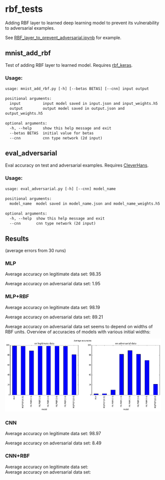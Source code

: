 # rbf_tests

Adding RBF layer to learned deep learning model to prevent its
vulnerability to adversarial examples.

See [RBF_layer_to_prevent_adversarial.ipynb](https://github.com/PetraVidnerova/rbf_tests/blob/master/RBF_layer_to_prevent_adversarial.ipynb) for example.

## mnist_add_rbf 

Test of adding RBF layer to learned model. Requires [rbf_keras](https://github.com/PetraVidnerova/rbf_keras).

### Usage:
```
usage: mnist_add_rbf.py [-h] [--betas BETAS] [--cnn] input output

positional arguments:
  input          input model saved in input.json and input_weights.h5
  output         output model saved in output.json and output_weights.h5

optional arguments:
  -h, --help     show this help message and exit
  --betas BETAS  initial value for betas
  --cnn          cnn type network (2d input)
```


## eval_adversarial

Eval accuracy on test and adversarial examples. Requires [CleverHans](https://github.com/tensorflow/cleverhans).

### Usage:
```
usage: eval_adversarial.py [-h] [--cnn] model_name

positional arguments:
  model_name  model saved in model_name.json and model_name_weights.h5

optional arguments:
  -h, --help  show this help message and exit
  --cnn       cnn type network (2d input)	
```

## Results
(average errors from 30 runs)

### MLP
Average accuracy on legitimate data set:   98.35

Average accuracy on adversarial data set:   1.95

### MLP+RBF
Average accuracy on legitimate data set:   98.19

Average accuracy on adversarial data set:  89.21

Average accuracy on adversarial data set seems to depend on widths of RBF units. Overview of accuracies of models with various initial widths:

![alt text](fig/mlp_accuracies.png "MLP accuracies")


### CNN
Average accuracy on legitimate data set:   98.97 

Average accuracy on adversarial data set:   8.49 

### CNN+RBF
Average accuracy on legitimate data set:   
Average accuracy on adversarial data set:  

